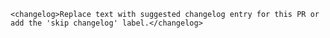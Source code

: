 `<changelog>Replace text with suggested changelog entry for this PR or add the 'skip changelog' label.</changelog>`

<!-- Examples: -->
<!-- `<changelog>Enabled reusing objects with `Projection.getVisibleCoordinateBounds`.</changelog>` -->
<!-- `<changelog>Added an option to set the minimum and maximum pitch of a `Map`.</changelog>`-->
<!-- `<changelog>Introduced `in` expression for testing whether an item exists in an array or a substring exists in a string.</changelog>`
<!-- `<changelog>Significantly improved offline pack download performance by marking resources as used in batches.</changelog>`
<!-- `<changelog>Fixed a bug where non-overlapping symbols would be sorted incorrectly with `SymbolLayer.symbolSortKey`.</changelog>` -->


